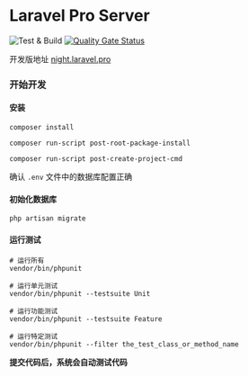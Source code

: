 # Laravel Pro Server

![Test & Build](https://github.com/laravel-pro/forum-server/workflows/Test%20&%20Build/badge.svg)
[![Quality Gate Status](https://sonarcloud.io/api/project_badges/measure?project=laravel-pro_forum-server&metric=alert_status)](https://sonarcloud.io/dashboard?id=laravel-pro_forum-server)

开发版地址 [night.laravel.pro](http://night.laravel.pro)

### 开始开发

#### 安装

```
composer install

composer run-script post-root-package-install

composer run-script post-create-project-cmd
```

确认 `.env` 文件中的数据库配置正确

#### 初始化数据库

```
php artisan migrate
```

#### 运行测试

```
# 运行所有
vendor/bin/phpunit

# 运行单元测试
vendor/bin/phpunit --testsuite Unit

# 运行功能测试
vendor/bin/phpunit --testsuite Feature

# 运行特定测试
vendor/bin/phpunit --filter the_test_class_or_method_name
```

**提交代码后，系统会自动测试代码**
